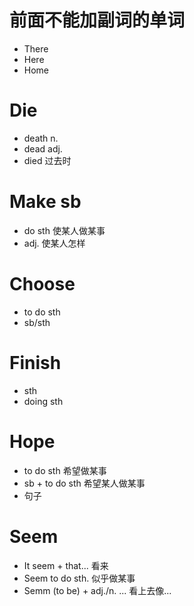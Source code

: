 # 前面不能加副词的单词
- There
- Here
- Home

# Die
- death n.
- dead adj.
- died 过去时

# Make sb
- do sth 使某人做某事
- adj. 使某人怎样

# Choose
- to do sth
- sb/sth

# Finish
- sth
- doing sth

# Hope
- to do sth 希望做某事
- sb + to do sth 希望某人做某事
- 句子

# Seem
- It seem + that... 看来
- Seem to do sth. 似乎做某事
- Semm (to be) + adj./n. ... 看上去像...
